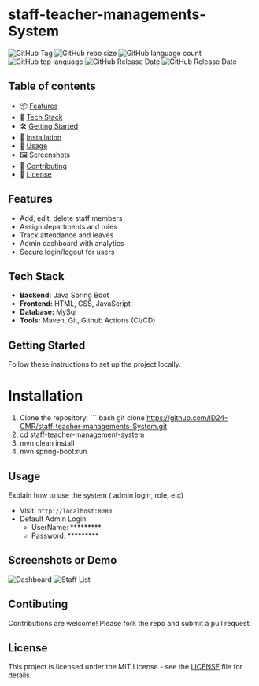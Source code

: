 # staff-teacher-managements-System
![GitHub Tag](https://img.shields.io/github/v/tag/ID24-CMR/staff-teacher-managements-System)
![GitHub repo size](https://img.shields.io/github/repo-size/ID24-CMR/staff-teacher-managements-System)
![GitHub language count](https://img.shields.io/github/languages/count/ID24-CMR/staff-teacher-managements-System)
![GitHub top language](https://img.shields.io/github/languages/top/ID24-CMR/staff-teacher-managements-System)
![GitHub Release Date](https://img.shields.io/github/release-date-pre/ID24-CMR/staff-teacher-managements-System)
![GitHub Release Date](https://img.shields.io/github/release-pre/ID24-CMR/staff-teacher-managements-System)

## Table of contents
- 📦 [Features](#features)
- 🚀 [Tech Stack](#tech-stack)
- 🛠️ [Getting Started](getting-started)
- 🧪 [Installation](#installation)
- 🎠 [Usage](#usage)
- 🖼️ [Screenshots](#screenshots)
- 🤝 [Contributing](#contributing)
- 📄 [License](#license)

## Features
- Add, edit, delete staff members
- Assign departments and roles
- Track attendance and leaves
- Admin dashboard with analytics
- Secure login/logout for users

## Tech Stack
- **Backend:** Java Spring Boot
- **Frontend:** HTML, CSS, JavaScript
- **Database:** MySql
- **Tools:** Maven, Git, Github Actions (CI/CD)

## Getting Started
Follow these instructions to set up the project locally.
  # Installation
  1. Clone the repository:
     ´´´´bash
     git clone
     https://github.com/ID24-CMR/staff-teacher-managements-System.git
  2. cd staff-teacher-management-system
  3. mvn clean install
  4. mvn spring-boot:run
## Usage
Explain how to use the system ( admin login, role, etc)
- Visit: `http://localhost:8080`
- Default Admin Login:
  - UserName: *********
  - Password: *********

## Screenshots or Demo
![Dashboard](screenshots/dashboard.png)
![Staff List](screenshots/staff-list.png)

## Contibuting
Contributions are welcome! Please fork the repo and submit a pull request.

## License
This project is licensed under the MIT License - see the [LICENSE](LICENSE) file for details.
